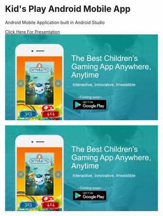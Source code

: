 # Kid's Play Android Mobile App
Android Mobile Application built in Android Studio


[Click Here For Presentation<img src="/Image/kidsplay_image.PNG"></img>](https://drive.google.com/open?id=1RHF4hY4GfuTqP688JxpyVl658mZ-SO8x)

[<img src="/Image/kidsplay_image.PNG"></img>](https://drive.google.com/open?id=1RHF4hY4GfuTqP688JxpyVl658mZ-SO8x)
